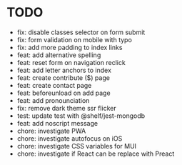 # TODO

- fix: disable classes selector on form submit
- fix: form validation on mobile with typo
- fix: add more padding to index links
- feat: add alternative spelling
- feat: reset form on navigation reclick
- feat: add letter anchors to index
- feat: create contribute ($) page
- feat: create contact page
- feat: beforeunload on add page
- feat: add pronounciation
- fix: remove dark theme ssr flicker
- test: update test with @shelf/jest-mongodb
- feat: add noscript message
- chore: investigate PWA
- chore: investigate autofocus on iOS
- chore: investigate CSS variables for MUI
- chore: investigate if React can be replace with Preact
